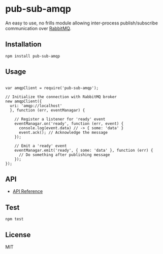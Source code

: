 # pub-sub-amqp
An easy to use, no frills module allowing inter-process publish/subscribe communication over [RabbitMQ](https://www.rabbitmq.com/).

## Installation
`npm install pub-sub-amqp`

## Usage
```

var amqpClient = require('pub-sub-amqp');

// Initialize the connection with RabbitMQ broker
new amqpClient({
  uri: 'amqp://localhost'
  }, function (err, eventManagar) {

    // Register a listener for 'ready' event
    eventManagar.on('ready', function (err, event) {
      console.log(event.data) // -> { some: 'data' }
      event.ack(); // Acknowledge the message
    });

    // Emit a 'ready' event
    eventManagar.emit('ready', { some: 'data' }, function (err) {
      // Do something after publishing message
    });
});
```

## API
- [API Reference](./AMQPClient.html)

## Test
`npm test`

## License
MIT
